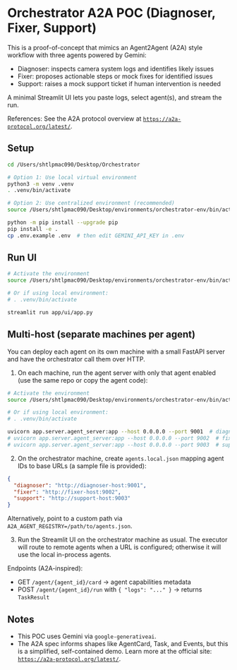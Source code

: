 # Orchestrator A2A POC (Diagnoser, Fixer, Support)

This is a proof-of-concept that mimics an Agent2Agent (A2A) style workflow with three agents powered by Gemini:

- Diagnoser: inspects camera system logs and identifies likely issues
- Fixer: proposes actionable steps or mock fixes for identified issues
- Support: raises a mock support ticket if human intervention is needed

A minimal Streamlit UI lets you paste logs, select agent(s), and stream the run.

References: See the A2A protocol overview at [`https://a2a-protocol.org/latest/`](https://a2a-protocol.org/latest/).

## Setup

```bash
cd /Users/shtlpmac090/Desktop/Orchestrator

# Option 1: Use local virtual environment
python3 -m venv .venv
. .venv/bin/activate

# Option 2: Use centralized environment (recommended)
source /Users/shtlpmac090/Desktop/environments/orchestrator-env/bin/activate

python -m pip install --upgrade pip
pip install -e .
cp .env.example .env  # then edit GEMINI_API_KEY in .env
```

## Run UI

```bash
# Activate the environment
source /Users/shtlpmac090/Desktop/environments/orchestrator-env/bin/activate

# Or if using local environment:
# . .venv/bin/activate

streamlit run app/ui/app.py
```

## Multi-host (separate machines per agent)

You can deploy each agent on its own machine with a small FastAPI server and have the orchestrator call them over HTTP.

1) On each machine, run the agent server with only that agent enabled (use the same repo or copy the agent code):

```bash
# Activate the environment
source /Users/shtlpmac090/Desktop/environments/orchestrator-env/bin/activate

# Or if using local environment:
# . .venv/bin/activate

uvicorn app.server.agent_server:app --host 0.0.0.0 --port 9001  # diagnoser host
# uvicorn app.server.agent_server:app --host 0.0.0.0 --port 9002  # fixer host
# uvicorn app.server.agent_server:app --host 0.0.0.0 --port 9003  # support host
```

2) On the orchestrator machine, create `agents.local.json` mapping agent IDs to base URLs (a sample file is provided):

```json
{
  "diagnoser": "http://diagnoser-host:9001",
  "fixer": "http://fixer-host:9002",
  "support": "http://support-host:9003"
}
```

Alternatively, point to a custom path via `A2A_AGENT_REGISTRY=/path/to/agents.json`.

3) Run the Streamlit UI on the orchestrator machine as usual. The executor will route to remote agents when a URL is configured; otherwise it will use the local in-process agents.

Endpoints (A2A-inspired):
- GET `/agent/{agent_id}/card` → agent capabilities metadata
- POST `/agent/{agent_id}/run` with `{ "logs": "..." }` → returns `TaskResult`

## Notes
- This POC uses Gemini via `google-generativeai`.
- The A2A spec informs shapes like AgentCard, Task, and Events, but this is a simplified, self-contained demo. Learn more at the official site: [`https://a2a-protocol.org/latest/`](https://a2a-protocol.org/latest/).

